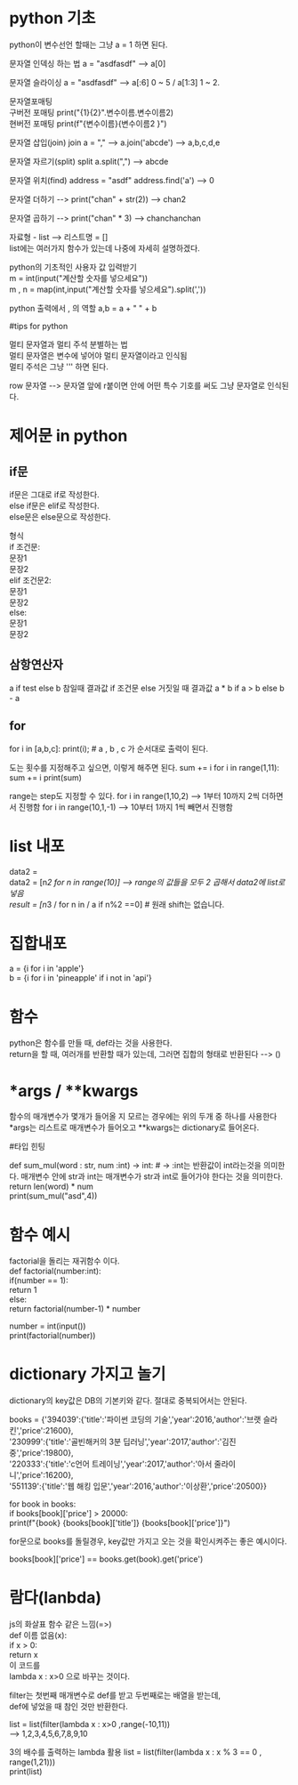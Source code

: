 # python 기초

python이 변수선언 할때는 그냥 a = 1 하면 된다.  


문자열 인덱싱 하는 법 a = "asdfasdf" --> a[0]    

문자열 슬라이싱 a = "asdfasdf" --> a[:6] 0 ~ 5 / a[1:3] 1 ~ 2.  

문자열포매팅  
구버전 포매팅 print("{1}{2}".변수이름.변수이름2)  
현버전 포매팅 print(f"{변수이름}{변수이름2 }")  
  
문자열 삽입(join) join a = "," --> a.join('abcde') --> a,b,c,d,e    

문자열 자르기(split) split a.split(",") --> abcde    

문자열 위치(find) address = "asdf" address.find('a') --> 0    

문자열 더하기 --> print("chan" + str(2)) --> chan2    
  
문자열 곱하기 --> print("chan" * 3) --> chanchanchan    

자료형 - list --> 리스트명 = []  
list에는 여러가지 함수가 있는데 나중에 자세히 설명하겠다.  

python의 기초적인 사용자 값 입력받기  
m = int(input("계산할 숫자를 넣으세요"))    
m , n = map(int,input("계산할 숫자를 넣으세요").split(','))    

python 출력에서 , 의 역할
a,b = a + " " + b
  
#tips for python

멀티 문자열과 멀티 주석 분별하는 법  
멀티 문자열은 변수에 넣어야 멀티 문자열이라고 인식됨  
멀티 주석은 그냥 ''' 하면 된다.    

row 문자열 --> 문자열 앞에 r붙이면 안에 어떤 특수 기호를 써도 그냥 문자열로 인식된다.  

# 제어문 in python

## if문

if문은 그대로 if로 작성한다.     
else if문은 elif로 작성한다.    
else문은 else문으로 작성한다.  

형식    
if 조건문:  
    문장1  
    문장2  
elif 조건문2:  
    문장1  
    문장2   
else:   
    문장1  
    문장2  

## 삼항연산자
a if test else b
참일때 결과값 if 조건문 else 거짓일 때 결과값
a * b if a > b else b - a

## for
for i in [a,b,c]:
    print(i); # a , b , c 가  순서대로 출력이 된다.

도는 횟수를 지정해주고 싶으면, 이렇게 해주면 된다.
sum += i
for i in range(1,11):
    sum += i 
print(sum)

range는 step도 지정할 수 있다.
for i in range(1,10,2) --> 1부터 10까지 2씩 더하면서 진행함
for i in range(10,1,-1) --> 10부터 1까지 1씩 빼면서 진행함

# list 내포

data2 =   
data2 = [n*2 for n in range(10)]  --> range의 값들을 모두 2 곱해서 data2에 list로 넣음  
result = [n*3 / for n in / a if n%2 ==0] # 원래 shift는 없습니다.    

# 집합내포

a = {i for i in 'apple'}  
b = {i for i in 'pineapple' if i not in 'api'}  

# 함수
python은 함수를 만들 때, def라는 것을 사용한다.  
return을 할 때, 여러개를 반환할 때가 있는데, 그러면 집합의 형태로 반환된다 --> ()  

# *args / **kwargs
함수의 매개변수가 몇개가 들어올 지 모르는 경우에는 위의 두개 중 하나를 사용한다  
*args는 리스트로 매개변수가 들어오고 **kwargs는 dictionary로 들어온다.  
  
#타입 힌팅

def sum_mul(word : str, num :int) -> int:
    # -> :int는  반환값이 int라는것을 의미한다. 매개변수 안에 str과 int는 매개변수가 str과 int로 들어가야   한다는 것을 의미한다.  
    return len(word) * num  
print(sum_mul("asd",4))  


# 함수 예시  
factorial을 돌리는 재귀함수 이다.  
def factorial(number:int):  
    if(number == 1):  
        return 1  
    else:  
        return factorial(number-1) * number   

number = int(input())  
print(factorial(number))  

# dictionary 가지고 놀기  

dictionary의 key값은 DB의 기본키와 같다. 절대로 중복되어서는 안된다.

books = {'394039':{'title':'파이썬 코딩의 기술','year':2016,'author':'브랫 슬라킨','price':21600},  
        '230999':{'title':'골빈해커의 3분 딥러닝','year':2017,'author':'김진중','price':19800},  
        '220333':{'title':'c언어 트레이닝','year':2017,'author':'아서 줄라이니','price':16200},  
        '551139':{'title':'웹 해킹 입문','year':2016,'author':'이상환','price':20500}}  

for book in books:  
    if books[book]['price'] > 20000:   
        print(f"{book} {books[book]['title']} {books[book]['price']}")  

for문으로 books를 돌릴경우, key값만 가지고 오는 것을 확인시켜주는 좋은 예시이다.  

books[book]['price'] == books.get(book).get('price')  


# 람다(lanbda)  
 
js의 화살표 함수 같은 느낌(=>)    
def 이름 없음(x):  
    if x > 0:  
        return x  
        이 코드를  
lambda x  : x>0 으로 바꾸는 것이다.

filter는 첫번째 매개변수로 def를 받고 두번째로는 배열을 받는데,  
def에 넣었을 때 참인 것만 반환한다.  

list = list(filter(lambda x : x>0 ,range(-10,11))   
--> 1,2,3,4,5,6,7,8,9,10  

3의 배수를 출력하는 lambda 활용 
list = list(filter(lambda x : x % 3 == 0 , range(1,21)))  
print(list)